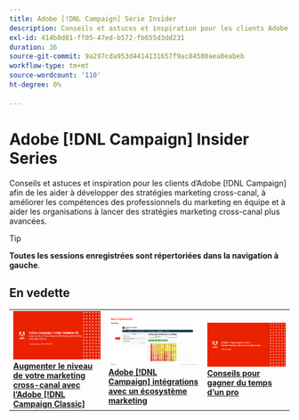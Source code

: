 ```yaml
---
title: Adobe [!DNL Campaign] Série Insider
description: Conseils et astuces et inspiration pour les clients Adobe [!DNL Campaign] afin de les aider à développer des stratégies marketing cross-canal, à améliorer les compétences des professionnels du marketing en équipe et à aider les organisations à lancer des stratégies marketing cross-canal plus avancées.
exl-id: 414b8d81-ff05-47ed-b572-fb655d3dd231
duration: 36
source-git-commit: 9a297cda953d4414131657f9ac84580aea0eabeb
workflow-type: tm+mt
source-wordcount: '110'
ht-degree: 0%

---
```


# Adobe [!DNL Campaign] Insider Series

Conseils et astuces et inspiration pour les clients d’Adobe [!DNL Campaign] afin de les aider à développer des stratégies marketing cross-canal, à améliorer les compétences des professionnels du marketing en équipe et à aider les organisations à lancer des stratégies marketing cross-canal plus avancées.

>[!TIP]
>
>**Toutes les sessions enregistrées sont répertoriées dans la navigation à gauche**.

## En vedette

<table>
  <tr>
   <td>
      <a href="2022/cross-channel.md">
      <img alt="Optimisation de votre marketing cross-canal avec Adobe [!DNL Campaign Classic]" src="assets/cross-channel.png"/>
      </a>
      <div>
         <a href="./2022/cross-channel.md"><strong>Augmenter le niveau de votre marketing cross-canal avec l’Adobe [!DNL Campaign Classic]</strong></a>
         <br/>
      </div>
   </td>
   <td>
      <a href="2022/integrations.md">
      <img alt="Adobe des intégrations [!DNL Campaign] avec un écosystème marketing" src="assets/integrations.png"/>
      </a>
      <div>
         <a href="./2022/integrations.md"><strong>Adobe [!DNL Campaign] intégrations avec un écosystème marketing</strong></a>
         <br/>
      </div>
   </td>
   <td>
      <a href="2022/tips.md">
      <img alt="Conseils pour gagner du temps d’un professionnel" src="./assets/tips.png"/>
      </a>
      <div>
         <a href="2022/tips.md"><strong>Conseils pour gagner du temps d’un pro</strong></a>
         <br/>
      </div>
   </td>
</table>
